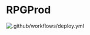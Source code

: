 # RPGProd

![.github/workflows/deploy.yml](https://github.com/JuanFKurucz/RPGProd/workflows/.github/workflows/deploy.yml/badge.svg?branch=main)
